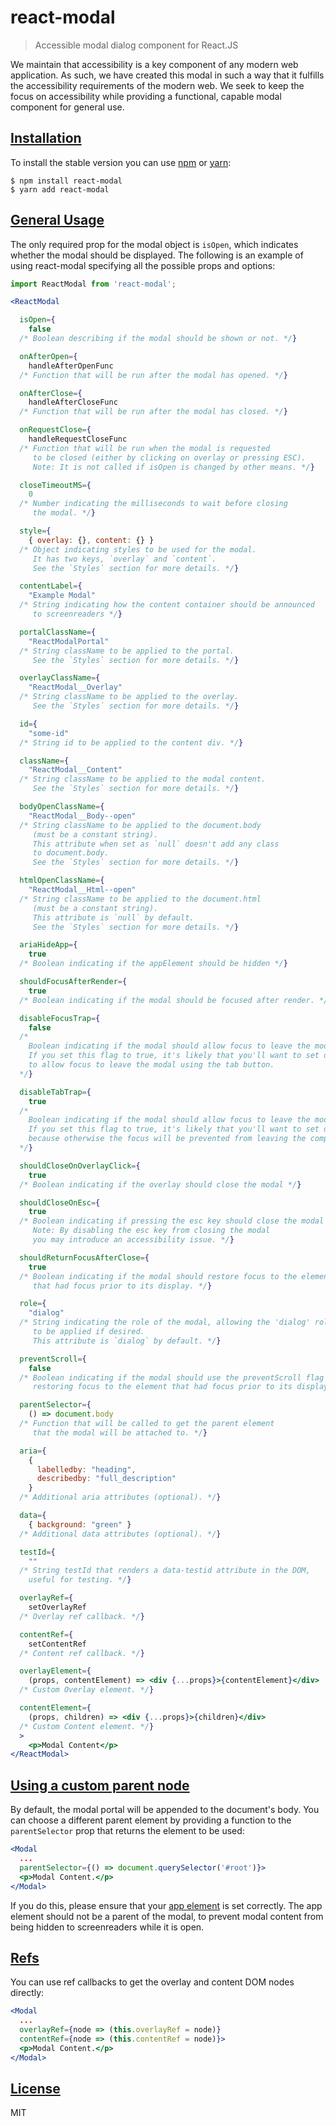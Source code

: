 # react-modal

> Accessible modal dialog component for React.JS

We maintain that accessibility is a key component of any modern web application.  As such, we have created this modal in such a way that it fulfills the accessibility requirements of the modern web.  We seek to keep the focus on accessibility while providing a functional, capable modal component for general use.

## [Installation](#installation)

To install the stable version you can use [npm](https://npmjs.org/) or [yarn](https://yarnpkg.com):


    $ npm install react-modal
    $ yarn add react-modal


## [General Usage](#usage)

The only required prop for the modal object is `isOpen`, which indicates
whether the modal should be displayed.  The following is an example of using
react-modal specifying all the possible props and options:

```jsx
import ReactModal from 'react-modal';

<ReactModal

  isOpen={
    false
  /* Boolean describing if the modal should be shown or not. */}

  onAfterOpen={
    handleAfterOpenFunc
  /* Function that will be run after the modal has opened. */}

  onAfterClose={
    handleAfterCloseFunc
  /* Function that will be run after the modal has closed. */}

  onRequestClose={
    handleRequestCloseFunc
  /* Function that will be run when the modal is requested
     to be closed (either by clicking on overlay or pressing ESC).
     Note: It is not called if isOpen is changed by other means. */}

  closeTimeoutMS={
    0
  /* Number indicating the milliseconds to wait before closing
     the modal. */}

  style={
    { overlay: {}, content: {} }
  /* Object indicating styles to be used for the modal.
     It has two keys, `overlay` and `content`.
     See the `Styles` section for more details. */}

  contentLabel={
    "Example Modal"
  /* String indicating how the content container should be announced
     to screenreaders */}

  portalClassName={
    "ReactModalPortal"
  /* String className to be applied to the portal.
     See the `Styles` section for more details. */}

  overlayClassName={
    "ReactModal__Overlay"
  /* String className to be applied to the overlay.
     See the `Styles` section for more details. */}

  id={
    "some-id"
  /* String id to be applied to the content div. */}

  className={
    "ReactModal__Content"
  /* String className to be applied to the modal content.
     See the `Styles` section for more details. */}

  bodyOpenClassName={
    "ReactModal__Body--open"
  /* String className to be applied to the document.body
     (must be a constant string).
     This attribute when set as `null` doesn't add any class
     to document.body.
     See the `Styles` section for more details. */}

  htmlOpenClassName={
    "ReactModal__Html--open"
  /* String className to be applied to the document.html
     (must be a constant string).
     This attribute is `null` by default.
     See the `Styles` section for more details. */}

  ariaHideApp={
    true
  /* Boolean indicating if the appElement should be hidden */}

  shouldFocusAfterRender={
    true
  /* Boolean indicating if the modal should be focused after render. */}

  disableFocusTrap={
    false
  /*
    Boolean indicating if the modal should allow focus to leave the modal when it's visible.
    If you set this flag to true, it's likely that you'll want to set disableTabTrap=true also,
    to allow focus to leave the modal using the tab button.
  */}

  disableTabTrap={
    true
  /*
    Boolean indicating if the modal should allow focus to leave the modal using the tab key.
    If you set this flag to true, it's likely that you'll want to set disableFocusTrap=true also,
    because otherwise the focus will be prevented from leaving the component.
  */}

  shouldCloseOnOverlayClick={
    true
  /* Boolean indicating if the overlay should close the modal */}

  shouldCloseOnEsc={
    true
  /* Boolean indicating if pressing the esc key should close the modal
     Note: By disabling the esc key from closing the modal
     you may introduce an accessibility issue. */}

  shouldReturnFocusAfterClose={
    true
  /* Boolean indicating if the modal should restore focus to the element
     that had focus prior to its display. */}

  role={
    "dialog"
  /* String indicating the role of the modal, allowing the 'dialog' role
     to be applied if desired.
     This attribute is `dialog` by default. */}

  preventScroll={
    false
  /* Boolean indicating if the modal should use the preventScroll flag when
     restoring focus to the element that had focus prior to its display. */}

  parentSelector={
    () => document.body
  /* Function that will be called to get the parent element
     that the modal will be attached to. */}

  aria={
    {
      labelledby: "heading",
      describedby: "full_description"
    }
  /* Additional aria attributes (optional). */}

  data={
    { background: "green" }
  /* Additional data attributes (optional). */}

  testId={
    ""
  /* String testId that renders a data-testid attribute in the DOM,
    useful for testing. */}

  overlayRef={
    setOverlayRef
  /* Overlay ref callback. */}

  contentRef={
    setContentRef
  /* Content ref callback. */}

  overlayElement={
    (props, contentElement) => <div {...props}>{contentElement}</div>
  /* Custom Overlay element. */}

  contentElement={
    (props, children) => <div {...props}>{children}</div>
  /* Custom Content element. */}
  >
    <p>Modal Content</p>
</ReactModal>
```

## [Using a custom parent node](#custom-parent)

By default, the modal portal will be appended to the document's body.  You can
choose a different parent element by providing a function to the
`parentSelector` prop that returns the element to be used:

```jsx
<Modal
  ...
  parentSelector={() => document.querySelector('#root')}>
  <p>Modal Content.</p>
</Modal>
```
If you do this, please ensure that your
[app element](accessibility/#app-element) is set correctly.  The app
element should not be a parent of the modal, to prevent modal content from
being hidden to screenreaders while it is open.

## [Refs](#refs)

You can use ref callbacks to get the overlay and content DOM nodes directly:

```jsx
<Modal
  ...
  overlayRef={node => (this.overlayRef = node)}
  contentRef={node => (this.contentRef = node)}>
  <p>Modal Content.</p>
</Modal>
```

## [License](#license)

MIT
